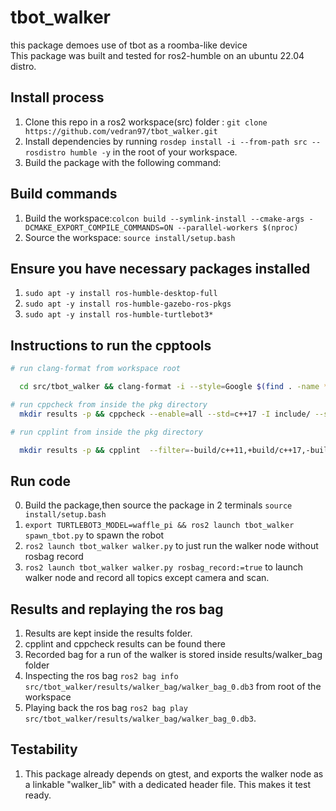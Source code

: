 # tbot_walker

this package demoes use of tbot as a roomba-like device<br>
This package was built and tested for ros2-humble on an ubuntu 22.04 distro.<br>

## Install process

1. Clone this repo in a ros2 workspace(src) folder : ```git clone https://github.com/vedran97/tbot_walker.git```
2. Install dependencies by running ```rosdep install -i --from-path src --rosdistro humble -y``` in the root of your workspace.
3. Build the package with the following command:

## Build commands

1. Build the workspace:```colcon build --symlink-install --cmake-args -DCMAKE_EXPORT_COMPILE_COMMANDS=ON --parallel-workers $(nproc)```
2. Source the workspace: ```source install/setup.bash```

## Ensure you have necessary packages installed

1. ```sudo apt -y install ros-humble-desktop-full```
2. ```sudo apt -y install ros-humble-gazebo-ros-pkgs```
3. ```sudo apt -y install ros-humble-turtlebot3*```

## Instructions to run the cpptools

```bash
# run clang-format from workspace root

  cd src/tbot_walker && clang-format -i --style=Google $(find . -name *.cpp -o -name *.hpp | grep -vE -e "^(./build/|./install/|./log/)") && cd -

# run cppcheck from inside the pkg directory
  mkdir results -p && cppcheck --enable=all --std=c++17 -I include/ --suppress=missingInclude --inline-suppr $( find . -name *.cpp | grep -vE -e "^(./build/|./install/|./log/)" ) &> results/cppcheck

# run cpplint from inside the pkg directory

  mkdir results -p && cpplint  --filter=-build/c++11,+build/c++17,-build/namespaces,-build/include_order $( find . -name *.cpp | grep -vE -e "^(./build/|./install/|./log/)" ) &> results/cpplint

```

## Run code

0. Build the package,then source the package in 2 terminals ```source install/setup.bash```
1. ```export TURTLEBOT3_MODEL=waffle_pi && ros2 launch tbot_walker spawn_tbot.py``` to spawn the robot
2. ```ros2 launch tbot_walker walker.py``` to just run the walker node without rosbag record
3. ```ros2 launch tbot_walker walker.py rosbag_record:=true``` to launch walker node and record all topics except camera and scan.

## Results and replaying the ros bag

1. Results are kept inside the results folder.
2. cpplint and cppcheck results can be found there
3. Recorded bag for a run of the walker is stored inside results/walker_bag folder
4. Inspecting the ros bag ```ros2 bag info src/tbot_walker/results/walker_bag/walker_bag_0.db3``` from root of the workspace
5. Playing back the ros bag ```ros2 bag play src/tbot_walker/results/walker_bag/walker_bag_0.db3```.

## Testability

1. This package already depends on gtest, and exports the walker node as a linkable "walker_lib" with a dedicated header file. This makes it test ready.